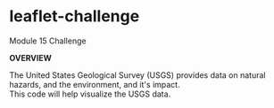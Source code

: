 # leaflet-challenge
Module 15 Challenge

**OVERVIEW**

The United States Geological Survey (USGS) provides data on natural hazards, and the environment, and it's impact.  
This code will help visualize the USGS data.
